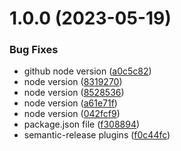 # 1.0.0 (2023-05-19)


### Bug Fixes

* github node version ([a0c5c82](https://github.com/lindou/lin_test/commit/a0c5c82d1fb356f97c1752202b7663bca93961c7))
* node version ([8319270](https://github.com/lindou/lin_test/commit/83192708b587121a52f1f22258e809ec574f9a8f))
* node version ([8528536](https://github.com/lindou/lin_test/commit/8528536dedf012ca2ca2ed2680cad40881573fd8))
* node version ([a61e71f](https://github.com/lindou/lin_test/commit/a61e71f34d8c0577fe6caa7379f29c31c5be7e98))
* node version ([042fcf9](https://github.com/lindou/lin_test/commit/042fcf9f096d40dd5a448356f2eb26984bb87468))
* package.json file ([f308894](https://github.com/lindou/lin_test/commit/f308894bfeedfb1f50f2910565a171a99bf5b1f4))
* semantic-release plugins ([f0c44fc](https://github.com/lindou/lin_test/commit/f0c44fcf7720a1f8beee5db2cb196a594c4cbab6))
